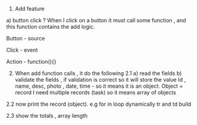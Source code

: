 1. Add feature

a) button click ?
When I click on a button it must call some function , and this function contains the add logic.

Button - source

Click - event

Action - function(){}

2. When add function calls , it do the following
   2.1
   a) read the fields
   b) validate the fields , if validation is correct so it will store the value
   Id , name, desc, photo , date, time - so it means it is an object.
   Object = record
   I need multiple records (task) so it means array of objects

2.2 now print the record (object). e.g for in loop dynamically tr and td build

2.3 show the totals , array length
